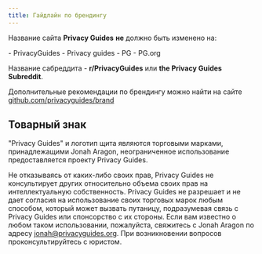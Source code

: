 ```yaml
---
title: Гайдлайн по брендингу
---
```


Название сайта **Privacy Guides** **не** должно быть изменено на:

<div class="pg-red" markdown>
- PrivacyGuides
- Privacy guides
- PG
- PG.org
</div>

Название сабреддита - **r/PrivacyGuides** или **the Privacy Guides Subreddit**.

Дополнительные рекомендации по брендингу можно найти на сайте [github.com/privacyguides/brand](https://github.com/privacyguides/brand)

## Товарный знак

"Privacy Guides" и логотип щита являются торговыми марками, принадлежащими Jonah Aragon, неограниченное использование предоставляется проекту Privacy Guides.

Не отказываясь от каких-либо своих прав, Privacy Guides не консультирует других относительно объема своих прав на интеллектуальную собственность. Privacy Guides не разрешает и не дает согласия на использование своих торговых марок любым способом, который может вызвать путаницу, подразумевая связь с Privacy Guides или спонсорство с их стороны. Если вам известно о любом таком использовании, пожалуйста, свяжитесь с Jonah Aragon по адресу jonah@privacyguides.org. При возникновении вопросов проконсультируйтесь с юристом.
